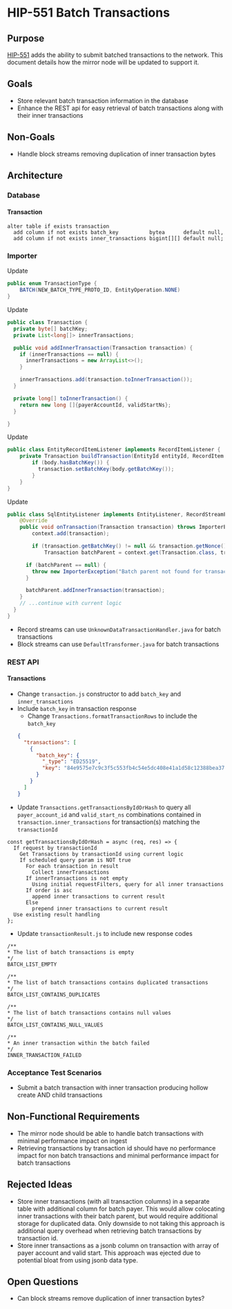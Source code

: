 # HIP-551 Batch Transactions

## Purpose

[HIP-551](https://hips.hedera.com/hip/hip-551) adds the ability to submit batched transactions to the network.
This document details how the mirror node will be updated to support it.

## Goals

- Store relevant batch transaction information in the database
- Enhance the REST api for easy retrieval of batch transactions along with their inner transactions

## Non-Goals

- Handle block streams removing duplication of inner transaction bytes

## Architecture

### Database

#### Transaction

```postgresql
alter table if exists transaction
  add column if not exists batch_key          bytea      default null,
  add column if not exists inner_transactions bigint[][] default null;
```

### Importer

Update

```java
public enum TransactionType {
    BATCH(NEW_BATCH_TYPE_PROTO_ID, EntityOperation.NONE)
}
```

Update

```java
public class Transaction {
  private byte[] batchKey;
  private List<long[]> innerTransactions;

  public void addInnerTransaction(Transaction transaction) {
    if (innerTransactions == null) {
      innerTransactions = new ArrayList<>();
    }

    innerTransactions.add(transaction.toInnerTransaction());
  }

  private long[] toInnerTransaction() {
    return new long []{payerAccountId, validStartNs};
  }

}
```

Update

```java
public class EntityRecordItemListener implements RecordItemListener {
    private Transaction buildTransaction(EntityId entityId, RecordItem recordItem) {
        if (body.hasBatchKey()) {
          transaction.setBatchKey(body.getBatchKey());
        }
    }
}
```

Update

```java
public class SqlEntityListener implements EntityListener, RecordStreamFileListener {
    @Override
    public void onTransaction(Transaction transaction) throws ImporterException {
        context.add(transaction);

        if (transaction.getBatchKey() != null && transaction.getNonce() == 0) {
            Transaction batchParent = context.get(Transaction.class, transaction.getParentConsensus());

      if (batchParent == null) {
        throw new ImporterException("Batch parent not found for transaction: " + transaction.getConsensusTimestamp());
      }

      batchParent.addInnerTransaction(transaction);
    }
    // ...continue with current logic
  }
}
```

- Record streams can use `UnknownDataTransactionHandler.java` for batch transactions
- Block streams can use `DefaultTransformer.java` for batch transactions

### REST API

#### Transactions

- Change `transaction.js` constructor to add `batch_key` and `inner_transactions`
- Include `batch_key` in transaction response
  - Change `Transactions.formatTransactionRows` to include the `batch_key`
  ```json
  {
    "transactions": [
      {
        "batch_key": {
          "_type": "ED25519",
          "key": "84e9575e7c9c3f5c553fb4c54e5dc408e41a1d58c12388bea37d7d7365320f6f"
        }
      }
    ]
  }
  ```
- Update `Transactions.getTransactionsByIdOrHash` to query all `payer_account_id` and `valid_start_ns` combinations
  contained in `transaction.inner_transactions` for transaction(s) matching the `transactionId`

```pseudo
const getTransactionsByIdOrHash = async (req, res) => {
  If request by transactionId
    Get Transactions by transactionId using current logic
    If scheduled query param is NOT true
      For each transaction in result
        Collect innerTransactions
      If innerTransactions is not empty
        Using initial requestFilters, query for all inner transactions
      If order is asc
        append inner transactions to current result
      Else
        prepend inner transactions to current result
  Use existing result handling
};
```

- Update `transactionResult.js` to include new response codes

```psudo
/**
* The list of batch transactions is empty
*/
BATCH_LIST_EMPTY

/**
* The list of batch transactions contains duplicated transactions
*/
BATCH_LIST_CONTAINS_DUPLICATES

/**
* The list of batch transactions contains null values
*/
BATCH_LIST_CONTAINS_NULL_VALUES

/**
* An inner transaction within the batch failed
*/
INNER_TRANSACTION_FAILED
```

### Acceptance Test Scenarios

- Submit a batch transaction with inner transaction producing hollow create AND child transactions

## Non-Functional Requirements

- The mirror node should be able to handle batch transactions with minimal performance impact on ingest
- Retrieving transactions by transaction id should have no performance impact for non batch transactions and minimal
  performance impact for batch transactions

## Rejected Ideas

- Store inner transactions (with all transaction columns) in a separate table with additional column for batch payer.
  This would allow colocating inner transactions with their batch parent, but would require additional
  storage for duplicated data. Only downside to not taking this approach is additional query overhead when
  retrieving batch transactions by transaction id.
- Store inner transactions as a jsonb column on transaction with array of payer account and valid start. This approach
  was ejected due to potential bloat from using jsonb data type.

## Open Questions

- Can block streams remove duplication of inner transaction bytes?
